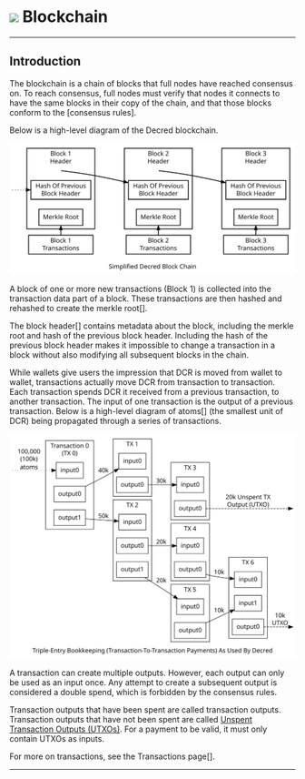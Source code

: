 # <img class="dcr-icon" src="/img/dcr-icons/Transactions.svg" /> Blockchain

---

## Introduction


The blockchain is a chain of blocks that full nodes have reached 
consensus on. To reach consensus, full nodes must verify that 
nodes it connects to have the same blocks in their copy of the 
chain, and that those blocks conform to the [consensus rules]. 

Below is a high-level diagram of the Decred blockchain. 

![Block Chain Overview](../img/core-blockchain-concepts/blockchain-overview.svg)

A block of one or more new transactions (Block 1) is collected into 
the transaction data part of a block. These transactions are then 
hashed and rehashed to create the merkle root[]. 

The block header[] contains metadata about the block, including
the merkle root and hash of the previous block header. Including
the hash of the previous block header makes it impossible to change 
a transaction in a block without also modifying all subsequent blocks
in the chain. 

While wallets give users the impression that DCR is moved from wallet
to wallet, transactions actually move DCR from transaction to 
transaction. Each transaction spends DCR it received from a
previous transaction, to another transaction. The input of one 
transaction is the output of a previous transaction. Below is a
high-level diagram of atoms[] (the smallest unit of DCR) being propagated through a series 
of transactions.

![Transaction Propagation](../img/core-blockchain-concepts/transaction-propagation.svg)

A transaction can create multiple outputs. However, each output
can only be used as an input once. Any attempt to create a subsequent
output is considered a double spend, which is forbidden by the
consensus rules. 

Transaction outputs that have been spent are called transaction
outputs. Transaction outputs that have not been spent are called
[Unspent Transaction Outputs (UTXOs)](/en/glossary/unspent-transaction-output).
 For a payment to be valid, it must only contain UTXOs as
inputs. 

For more on transactions, see the Transactions page[].



---


